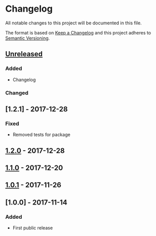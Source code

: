 # Changelog

All notable changes to this project will be documented in this file.

The format is based on [Keep a Changelog](http://keepachangelog.com/en/1.0.0/)
and this project adheres to [Semantic Versioning](http://semver.org/spec/v2.0.0.html).

## [Unreleased]

### Added

- Changelog

### Changed

## [1.2.1] - 2017-12-28

### Fixed

- Removed tests for package

## [1.2.0] - 2017-12-28

###

## [1.1.0] - 2017-12-20

## [1.0.1] - 2017-11-26

## [1.0.0] - 2017-11-14

### Added

- First public release

[Unreleased]: https://github.com/revam/koa-match/compare/v1.2.1...HEAD
[1.2.2]: https://github.com/revam/koa-match/compare/v1.2.0...v1.2.1
[1.2.0]: https://github.com/revam/koa-match/compare/v1.1.0...v1.2.0
[1.1.0]: https://github.com/revam/koa-match/compare/v1.0.1...v1.1.0
[1.0.1]: https://github.com/revam/koa-match/compare/v1.0.0...v1.0.1
